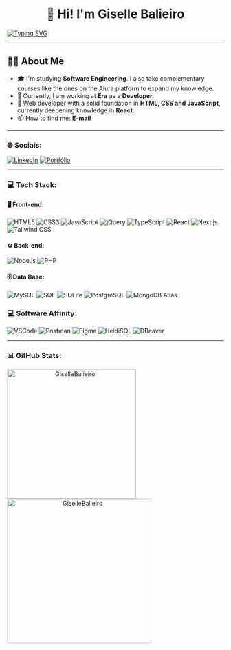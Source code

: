 <h1 align="center">👋 Hi! I'm Giselle Balieiro</h1>

<p>
  <a href="https://git.io/typing-svg">
    <img src="https://readme-typing-svg.demolab.com?font=Fira+Code&pause=1000&color=F724DD&width=435&lines=A+front-end+developer...;A+developer..." alt="Typing SVG" />
  </a>
</p>

---

## 👩‍💻 **About Me**
- 🎓 I'm studying **Software Engineering**. I also take complementary courses like the ones on the Alura platform to expand my knowledge.  
- 💼 Currently, I am working at **Era** as a **Developer**.  
- 🌱 Web developer with a solid foundation in **HTML, CSS and JavaScript**, currently deepening knowledge in **React**.
- 📫 How to find me: [**E-mail**](mailto:gisellefbalieiro@outlook.com)  

---

### 🌐 **Sociais**:
[![LinkedIn](https://img.shields.io/badge/LinkedIn-blue?logo=linkedin&logoColor=ffffff&style=for-the-badge)](https://www.linkedin.com/in/gisellebalieiro)
[![Portfólio](https://img.shields.io/badge/Portfolio-181717?logo=github&logoColor=ffffff&style=for-the-badge)](https://giselle-balieiro.vercel.app)

---

### 💻 **Tech Stack**:

#### 🖥️ **Front-end**:
![HTML5](https://img.shields.io/badge/HTML5-E34F26?logo=html5&logoColor=ffffff&style=for-the-badge)
![CSS3](https://img.shields.io/badge/CSS3-1572B6?logo=css3&logoColor=ffffff&style=for-the-badge)
![JavaScript](https://img.shields.io/badge/JavaScript-F7DF1E?logo=javascript&logoColor=ffffff&style=for-the-badge)
![jQuery](https://img.shields.io/badge/jQuery-0769AD?logo=jquery&logoColor=ffffff&style=for-the-badge)
![TypeScript](https://img.shields.io/badge/TypeScript-007ACC?logo=typescript&logoColor=ffffff&style=for-the-badge)
![React](https://img.shields.io/badge/React-61DAFB?logo=react&logoColor=ffffff&style=for-the-badge)
![Next.js](https://img.shields.io/badge/Next.js-000000?logo=next.js&logoColor=ffffff&style=for-the-badge)
![Tailwind CSS](https://img.shields.io/badge/TailwindCSS-38B2AC?logo=tailwind-css&logoColor=ffffff&style=for-the-badge)

#### ⚙️ **Back-end**:
![Node.js](https://img.shields.io/badge/Node.js-339933?logo=nodedotjs&logoColor=ffffff&style=for-the-badge)
![PHP](https://img.shields.io/badge/PHP-777BB4?logo=php&logoColor=ffffff&style=for-the-badge)

#### 🗄️ **Data Base**:  
![MySQL](https://img.shields.io/badge/MySQL-4479A1?logo=mysql&logoColor=ffffff&style=for-the-badge)
![SQL](https://img.shields.io/badge/SQL-336791?logo=sqlite&logoColor=ffffff&style=for-the-badge)
![SQLite](https://img.shields.io/badge/SQLite-003B57?logo=sqlite&logoColor=ffffff&style=for-the-badge)
![PostgreSQL](https://img.shields.io/badge/PostgreSQL-316192?logo=postgresql&logoColor=ffffff&style=for-the-badge)
![MongoDB Atlas](https://img.shields.io/badge/MongoDB_Atlas-47A248?logo=mongodb&logoColor=ffffff&style=for-the-badge)

### 💻 **Software Affinity**:  
![VSCode](https://img.shields.io/badge/-VSCode-007ACC?logo=visualstudiocode&logoColor=ffffff&style=for-the-badge)
![Postman](https://img.shields.io/badge/Postman-FF6C37?logo=postman&logoColor=ffffff&style=for-the-badge)
![Figma](https://img.shields.io/badge/Figma-F24E1E?logo=figma&logoColor=ffffff&style=for-the-badge)
![HeidiSQL](https://img.shields.io/badge/HeidiSQL-336666?style=for-the-badge&logo=databricks&logoColor=ffffff)
![DBeaver](https://img.shields.io/badge/DBeaver-5548C5?logo=dbeaver&logoColor=ffffff&style=for-the-badge)

---

### 📊 **GitHub Stats**:
<div align="center">
  <img align="left" width="300px" src="https://github-readme-stats.vercel.app/api/top-langs?username=GiselleBalieiro&show_icons=true&bg_color=0d1117&title_color=00C7C7&text_color=ffffff&icon_color=00C7C7&cache_seconds=1800&locale=en&layout=compact" alt="GiselleBalieiro" style="max-width: 100%;">
  
  <img align="left" width="335px" src="https://github-readme-stats.vercel.app/api?username=GiselleBalieiro&show_icons=true&bg_color=0d1117&title_color=00C7C7&text_color=ffffff&icon_color=00C7C7&cache_seconds=1800&locale=en" alt="GiselleBalieiro" style="max-width: 100%;">
</div>
